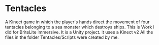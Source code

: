 # Tentacles
A Kinect game in which the player's hands direct the movement of four tentacles belonging to a sea monster which destroys ships. 
This is Work I did for BriteLite Immersive.
It is a Unity project. It uses a Kinect v2
All the files in the folder Tentacles/Scripts were created by me. 
